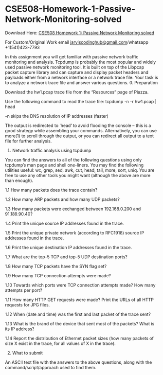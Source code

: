 # CSE508-Homework-1-Passive-Network-Monitoring-solved

Download Here: [CSE508 Homework 1: Passive Network Monitoring solved](https://jarviscodinghub.com/assignment/homework-1-passive-network-monitoring/)

For Custom/Original Work email jarviscodinghub@gmail.com/whatsapp +1(541)423-7793

 In this assignment you will get familiar with passive network traffic
monitoring and analysis. Tcpdump is probably the most popular and widely used
passive network monitoring tool. It is built on top of the Libpcap packet
capture library and can capture and display packet headers and payloads either
from a network interface or a network trace file. Your task is to analyze
a network trace file and answer various questions.
0. Preparation

Download the hw1.pcap trace file from the “Resources” page of Piazza.

Use the following command to read the trace file:
tcpdump -n -r hw1.pcap | head

-n skips the DNS resolution of IP addresses (faster)

The output is redirected to ‘head’ to avoid flooding the console – this is
a good strategy while assembling your commands. Alternatively, you can use
more(1) to scroll through the output, or you can redirect all output to a text
file for further analysis.

1. Network traffic analysis using tcpdump

You can find the answers to all of the following questions using only tcpdump’s
man page and shell one-liners. You may find the following utilities useful: wc,
grep, sed, awk, cut, head, tail, more, sort, uniq. You are free to use any
other tools you might want (although the above are more than enough).

1.1 How many packets does the trace contain?

1.2 How many ARP packets and how many UDP packets?

1.3 How many packets were exchanged between 192.168.0.200 and 91.189.90.40?

1.4 Print the unique source IP addresses found in the trace.

1.5 Print the unique private network (according to RFC1918) source IP
addresses found in the trace.

1.6 Print the unique destination IP addresses found in the trace.

1.7 What are the top-5 TCP and top-5 UDP destination ports?

1.8 How many TCP packets have the SYN flag set?

1.9 How many TCP connection attempts were made?

1.10 Towards which ports were TCP connection attempts made? How many attempts
per port?

1.11 How many HTTP GET requests were made? Print the URLs of all HTTP requests
for JPG files.

1.12 When (date and time) was the first and last packet of the trace sent?

1.13 What is the brand of the device that sent most of the packets? What is its
IP address?

1.14 Report the distribution of Ethernet packet sizes (how many packets of size
X exist in the trace, for all values of X in the trace).

2. What to submit

An ASCII text file with the answers to the above questions, along with the
command/script/approach used to find them.

